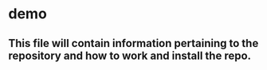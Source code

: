 # demo

## This file will contain information pertaining to the repository and how to work and install the repo.

